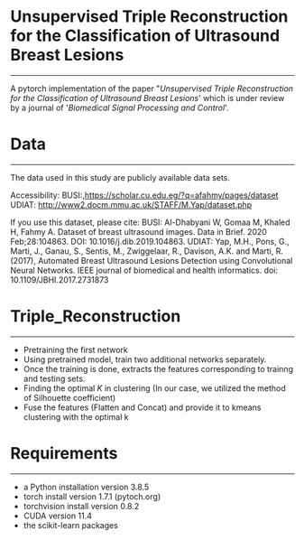 # Unsupervised Triple Reconstruction for the Classification of Ultrasound Breast Lesions
___
A pytorch implementation of the paper "*Unsupervised Triple Reconstruction for the Classification of Ultrasound Breast Lesions*' which is under review by a journal of '*Biomedical Signal Processing and Control*'.

# Data
___

The data  used in this study are publicly available data sets.

Accessibility:
BUSI:,https://scholar.cu.edu.eg/?q=afahmy/pages/dataset
UDIAT: http://www2.docm.mmu.ac.uk/STAFF/M.Yap/dataset.php

If you use this dataset, please cite:
BUSI: Al-Dhabyani W, Gomaa M, Khaled H, Fahmy A. Dataset of breast ultrasound images. Data in Brief. 2020 Feb;28:104863. DOI: 10.1016/j.dib.2019.104863.
UDIAT: Yap, M.H., Pons, G., Marti, J., Ganau, S., Sentis, M., Zwiggelaar, R., Davison, A.K. and Marti, R.(2017), Automated Breast Ultrasound Lesions Detection using Convolutional Neural Networks. IEEE journal of biomedical and health informatics. doi: 10.1109/JBHI.2017.2731873 


# Triple_Reconstruction
___

* Pretraining the first network
* Using pretrained model, train two additional networks separately.
* Once the training is done, extracts the features corresponding to trainng and testing sets. 
* Finding the optimal *K* in clustering (In our case, we utilized the method of Silhouette coefficient)
* Fuse the features (Flatten and Concat) and provide it to kmeans clustering with the optimal k


# Requirements
___
- a Python installation version 3.8.5  
- torch install version 1.7.1 (pytoch.org)
- torchvision install version 0.8.2
- CUDA version 11.4
- the scikit-learn packages

